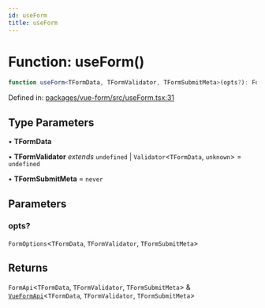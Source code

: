 ```yaml
---
id: useForm
title: useForm
---
```


# Function: useForm()

```ts
function useForm<TFormData, TFormValidator, TFormSubmitMeta>(opts?): FormApi<TFormData, TFormValidator, TFormSubmitMeta> & VueFormApi<TFormData, TFormValidator, TFormSubmitMeta>
```

Defined in: [packages/vue-form/src/useForm.tsx:31](https://github.com/TanStack/form/blob/main/packages/vue-form/src/useForm.tsx#L31)

## Type Parameters

• **TFormData**

• **TFormValidator** *extends* `undefined` \| `Validator`\<`TFormData`, `unknown`\> = `undefined`

• **TFormSubmitMeta** = `never`

## Parameters

### opts?

`FormOptions`\<`TFormData`, `TFormValidator`, `TFormSubmitMeta`\>

## Returns

`FormApi`\<`TFormData`, `TFormValidator`, `TFormSubmitMeta`\> & [`VueFormApi`](../interfaces/vueformapi.md)\<`TFormData`, `TFormValidator`, `TFormSubmitMeta`\>
